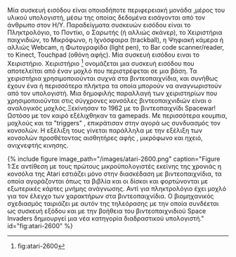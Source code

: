  Μία συσκευή εισόδου είναι οποιαδήποτε περιφερειακή μονάδα ,μέρος του υλικού υπολογιστή, μέσω της οποίας δεδομένα εισάγονται από τον άνθρωπο στον Η/Υ. Παραδείγματα συσκευών εισόδου είναι το Πληκτρολόγιο, το Ποντίκι, ο Σαρωτής (ή αλλιώς σκάνερ), το Χειριστήρια παιχνιδιών, το Μικρόφωνο, η Ιχνόσφαιρα (trackball), η Ψηφιακή κάμερα ή αλλιώς Webcam, η Φωτογραφίδα (light pen), το Bar code scanner/reader, το Kinect, Touchpad (οθόνη αφής). Μία συσκευή εισόδου ειναι το Χειριστήριο. Χειριστήριο [^1] ονομάζεται μια συσκευή εισόδου που αποτελείται από έναν μοχλό που περιστρέφεται σε μια βάση. Τα χειριστήρια χρησιμοποιούνται συχνά στα βιντεοπαιχνίδια, και συνήθως έχουν ένα ή περισσότερα πλήκτρα τα οποία μπορούν να αναγνωριστούν από τον υπολογιστή. Μια δημοφιλής παραλλαγή των χειριστηρίων που χρησιμοποιούνται στις σύγχρονες κονσόλες βιντεοπαιχνιδιών είναι ο αναλογικός μοχλός.Ξεκίνησαν το 1962 με το βιντεοπαιχνίδι  Spacewar! Ωστόσο με τον καιρό εξέλιχθηκαν τα gamepads. Με περισσότερα κουμπια, μοχλούς και τα "triggers" ,  επικράτισαν στην αγορά ως συνδυασμός τον κονσολών.  Η εξέλιξη τους γίνεται παράλληλα με την εξέλιξη των κονσολών προσθέτοντας αισθητήρες αφής , μικρόφωνο και ηχειό, ανιχνεφτής κινησης.

 {% include figure image_path="/images/atari-2600.png" caption="Figure 1:Σε αντίθεση με τους πρώτους μικροϋπολογιστές εκείνης της χρονιάς η κονσόλα της Atari εστιάζει μόνο στην διασκέδαση με βιντεοπαιχνίδια, τα οποία αγοράζονται όπως τα βιβλία και οι δίσκοι και φορτώνονται με εξωτερικές κάρτες μνήμης ανάγνωσης. Αντί για πληκτρολόγιο έχει μοχλό για τον έλεγχο των χαρακτήρων στα βιντεοπαιχνίδια. Ο βιομηχανικός σχεδιασμός ταιριάζει με αυτόν της τηλεόρασης με την οποία συνδέεται ως συσκευή εξόδου και με την βοήθεια του βιντεοπαιχνιδιού Space Invaders δημιουργεί μια νέα κατηγορία διαδραστικού υπολογιστή." id="fig:atari-2600" %}

 [^1]: fig:atari-2600
